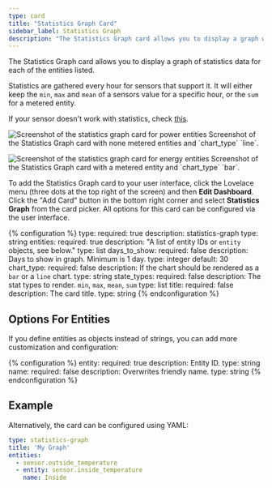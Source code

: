 ```yaml
---
type: card
title: "Statistics Graph Card"
sidebar_label: Statistics Graph
description: "The Statistics Graph card allows you to display a graph with statistics data for each of the entities listed."
---
```


The Statistics Graph card allows you to display a graph of statistics data for each of the entities listed.

Statistics are gathered every hour for sensors that support it. It will either keep the `min`, `max` and `mean` of a sensors value for a specific hour, or the `sum` for a metered entity.

If your sensor doesn't work with statistics, check [this](/more-info/statistics/).

<p class='img'>
<img src='/images/lovelace/lovelace_statistics_graph_line.png' alt='Screenshot of the statistics graph card for power entities'>
Screenshot of the Statistics Graph card with none metered entities and `chart_type` `line`.
</p>

<p class='img'>
<img src='/images/lovelace/lovelace_statistics_graph_bar.png' alt='Screenshot of the statistics graph card for energy entities'>
Screenshot of the Statistics Graph card with a metered entity and `chart_type` `bar`.
</p>

To add the Statistics Graph card to your user interface, click the Lovelace menu (three dots at the top right of the screen) and then **Edit Dashboard**. Click the "Add Card" button in the bottom right corner and select **Statistics Graph** from the card picker. All options for this card can be configured via the user interface.

{% configuration %}
type:
  required: true
  description: statistics-graph
  type: string
entities:
  required: true
  description: "A list of entity IDs or `entity` objects, see below."
  type: list
days_to_show:
  required: false
  description: Days to show in graph. Minimum is 1 day.
  type: integer
  default: 30
chart_type:
  required: false
  description: If the chart should be rendered as a `bar` or a `line` chart.
  type: string
state_types:
  required: false
  description: The stat types to render. `min`, `max`, `mean`, `sum`
  type: list
title:
  required: false
  description: The card title.
  type: string
{% endconfiguration %}

## Options For Entities

If you define entities as objects instead of strings, you can add more customization and configuration:

{% configuration %}
entity:
  required: true
  description: Entity ID.
  type: string
name:
  required: false
  description: Overwrites friendly name.
  type: string
{% endconfiguration %}

## Example

Alternatively, the card can be configured using YAML:

```yaml
type: statistics-graph
title: 'My Graph'
entities:
  - sensor.outside_temperature
  - entity: sensor.inside_temperature
    name: Inside
```
